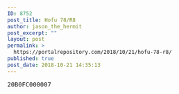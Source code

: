 ```yaml
---
ID: 8752
post_title: Hofu 78/R8
author: jason_the_hermit
post_excerpt: ""
layout: post
permalink: >
  https://portalrepository.com/2018/10/21/hofu-78-r8/
published: true
post_date: 2018-10-21 14:35:13
---
```

<pre>20B0FC000007</pre>